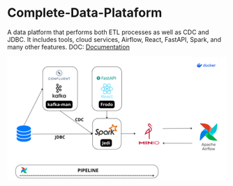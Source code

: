 # Complete-Data-Plataform
A data platform that performs both ETL processes as well as CDC and JDBC. It includes tools, cloud services, Airflow, React, FastAPI, Spark, and many other features.
DOC: [Documentation](https://docs.google.com/document/d/1EfBL1TROV57rI46MZkLqLDZ8FI33P_3O9qArLCKP7lY/edit#heading=h.3y9km8vrn916)

![Texto alternativo](architecture-image/data-plataform.png)

